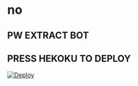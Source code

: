 # no
## PW EXTRACT BOT

## PRESS HEKOKU TO DEPLOY
[![Deploy](https://www.herokucdn.com/deploy/button.svg)](https://heroku.com/deploy?template=https://github.com/)
